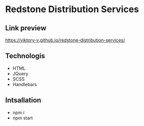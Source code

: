 # Redstone Distribution Services

## Link preview
https://viktory-v.github.io/redstone-distribution-services/

## Technologis
- HTML
- JQuery
- SCSS
- Handlebars

## Intsallation
- npm i
- npm start
